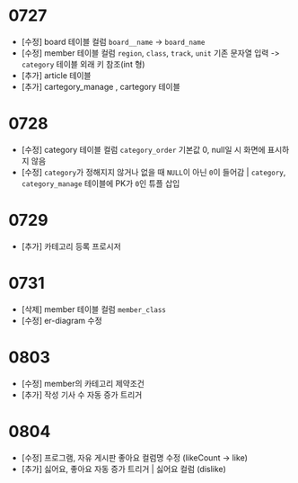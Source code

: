 # 0727

* [수정] board 테이블 컬럼 `board__name` -> `board_name`
* [수정] member 테이블 컬럼 `region`, `class`, `track`, `unit` 기존 문자열 입력 -> `category` 테이블 외래 키 참조(int 형)
* [추가] article 테이블
* [추가] cartegory_manage , cartegory 테이블




# 0728

* [수정] category 테이블 컬럼 `category_order` 기본값 0, null일 시 화면에 표시하지 않음
* [수정] `category`가 정해지지 않거나 없을 때 `NULL`이 아닌 `0`이 들어감 | `category`, `category_manage` 테이블에  PK가 `0`인 튜플 삽입





# 0729

* [추가] 카테고리 등록 프로시저





# 0731

* [삭제] member 테이블 컬럼 `member_class`
* [수정] er-diagram 수정





# 0803

* [수정] member의 카테고리 제약조건
* [추가] 작성 기사 수 자동 증가 트리거





# 0804

* [수정] 프로그램, 자유 게시판 좋아요 컬럼명 수정 (likeCount -> like)
* [추가] 싫어요, 좋아요 자동 증가 트리거 | 싫어요 컬럼 (dislike)